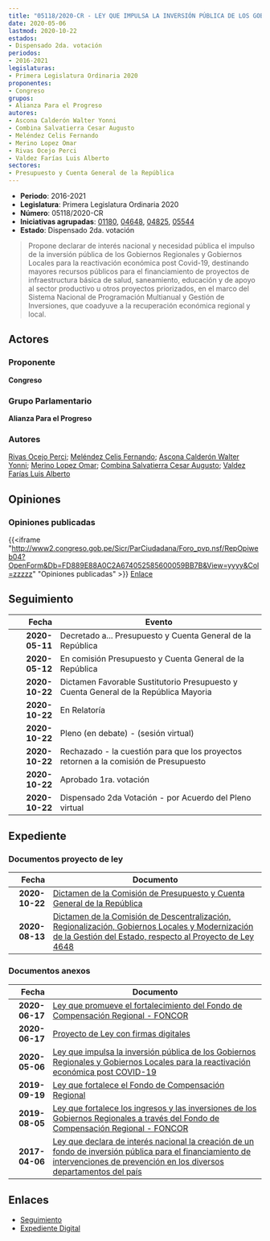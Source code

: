 ```yaml
---
title: "05118/2020-CR - LEY QUE IMPULSA LA INVERSIÓN PÚBLICA DE LOS GOBIERNOS REGIONALES Y GOBIERNOS LOCALES PARA LA REACTIVACIÓN ECONÓMICA POST COVID-19"
date: 2020-05-06
lastmod: 2020-10-22
estados:
- Dispensado 2da. votación
periodos:
- 2016-2021
legislaturas:
- Primera Legislatura Ordinaria 2020
proponentes:
- Congreso
grupos:
- Alianza Para el Progreso
autores:
- Ascona Calderón Walter Yonni
- Combina Salvatierra Cesar Augusto
- Meléndez Celis Fernando
- Merino Lopez Omar
- Rivas Ocejo Perci
- Valdez Farías Luis Alberto
sectores:
- Presupuesto y Cuenta General de la República
---
```

- **Periodo**: 2016-2021
- **Legislatura**: Primera Legislatura Ordinaria 2020
- **Número**: 05118/2020-CR
- **Iniciativas agrupadas**: [01180](../../01100/01180), [04648](../../04600/04648), [04825](../../04800/04825), [05544](../../05500/05544)
- **Estado**: Dispensado 2da. votación

> Propone declarar de interés nacional y necesidad pública el impulso de la inversión pública de los Gobiernos Regionales y Gobiernos Locales para la reactivación económica post Covid-19, destinando mayores recursos públicos para el financiamiento de proyectos de infraestructura básica de salud, saneamiento, educación y de apoyo al sector productivo u otros proyectos priorizados, en el marco del Sistema Nacional de Programación Multianual y Gestión de Inversiones, que coadyuve a la recuperación económica regional y local.


## Actores

### Proponente

**Congreso**

### Grupo Parlamentario

**Alianza Para el Progreso**

### Autores

[Rivas Ocejo Perci](mailto:mailto:privas@congreso.gob.pe); [Meléndez Celis Fernando](mailto:mailto:fmelendez@congreso.gob.pe); [Ascona Calderón Walter Yonni](mailto:mailto:wascona@congreso.gob.pe); [Merino Lopez Omar](mailto:mailto:omerino@congreso.gob.pe); [Combina Salvatierra Cesar Augusto](mailto:mailto:ccombina@congreso.gob.pe); [Valdez Farías Luis Alberto](mailto:mailto:lvaldez@congreso.gob.pe)

## Opiniones

### Opiniones publicadas

{{<iframe "http://www2.congreso.gob.pe/Sicr/ParCiudadana/Foro_pvp.nsf/RepOpiweb04?OpenForm&Db=FD889E88A0C2A674052585600059BB7B&View=yyyy&Col=zzzzz" "Opiniones publicadas" >}}
[Enlace](http://www2.congreso.gob.pe/Sicr/ParCiudadana/Foro_pvp.nsf/RepOpiweb04?OpenForm&Db=FD889E88A0C2A674052585600059BB7B&View=yyyy&Col=zzzzz)


## Seguimiento

| Fecha | Evento |
|------:|--------|
| **2020-05-11** | Decretado a... Presupuesto y Cuenta General de la República |
| **2020-05-12** | En comisión Presupuesto y Cuenta General de la República |
| **2020-10-22** | Dictamen Favorable Sustitutorio Presupuesto y Cuenta General de la República Mayoria |
| **2020-10-22** | En Relatoría |
| **2020-10-22** | Pleno (en debate) - (sesión virtual) |
| **2020-10-22** | Rechazado - la cuestión para que los proyectos retornen a la comisión de Presupuesto |
| **2020-10-22** | Aprobado 1ra. votación |
| **2020-10-22** | Dispensado 2da Votación - por Acuerdo del Pleno virtual |

## Expediente

### Documentos proyecto de ley

| Fecha | Documento |
|------:|-----------|
| **2020-10-22** | [Dictamen de la Comisión de Presupuesto y Cuenta General de la República](https://leyes.congreso.gob.pe/Documentos/2016_2021/Dictamenes/Proyectos_de_Ley/01180DC17MAY-20201022.pdf) |
| **2020-08-13** | [Dictamen de la Comisión de Descentralización, Regionalización, Gobiernos Locales y Modernización de la Gestión del Estado, respecto al Proyecto de Ley 4648](http://www.leyes.congreso.gob.pe/Documentos/2016_2021/Dictamenes/Proyectos_de_Ley/04648DC08MAY20200813.pdf) |

### Documentos anexos

| Fecha | Documento |
|------:|-----------|
| **2020-06-17** | [Ley que promueve el fortalecimiento del Fondo de Compensación Regional - FONCOR](http://www.leyes.congreso.gob.pe/Documentos/2016_2021/Proyectos_de_Ley_y_de_Resoluciones_Legislativas/PL05544_20200617.pdf) |
| **2020-06-17** | [Proyecto de Ley con firmas digitales](http://www.leyes.congreso.gob.pe/Documentos/2016_2021/Proyectos_de_Ley_y_de_Resoluciones_Legislativas/Proyectos_Firmas_digitales/PL05544.pdf) |
| **2020-05-06** | [Ley que impulsa la inversión pública de los Gobiernos Regionales y Gobiernos Locales para la reactivación económica post COVID-19](http://www.leyes.congreso.gob.pe/Documentos/2016_2021/Proyectos_de_Ley_y_de_Resoluciones_Legislativas/PL05118_20200506.pdf) |
| **2019-09-19** | [Ley que fortalece el Fondo de Compensación Regional](http://www.leyes.congreso.gob.pe/Documentos/2016_2021/Proyectos_de_Ley_y_de_Resoluciones_Legislativas/PL04825_20190919.pdf) |
| **2019-08-05** | [Ley que fortalece los ingresos y las inversiones de los Gobiernos Regionales a través del Fondo de Compensación Regional - FONCOR](http://www.leyes.congreso.gob.pe/Documentos/2016_2021/Proyectos_de_Ley_y_de_Resoluciones_Legislativas/PL0464820190805..pdf) |
| **2017-04-06** | [Ley que declara de interés nacional la creación de un fondo de inversión pública para el financiamiento de intervenciones de prevención en los diversos departamentos del país](http://www.leyes.congreso.gob.pe/Documentos/2016_2021/Proyectos_de_Ley_y_de_Resoluciones_Legislativas/PL0117020170405.pdf) |

## Enlaces

- [Seguimiento](http://www2.congreso.gob.pe/Sicr/TraDocEstProc/CLProLey2016.nsf/f7fff46988ca05b1052578e100829cc7/344067641bbf709e05258560006331ec?OpenDocument)
- [Expediente Digital](http://www2.congreso.gob.pe/Sicr/TraDocEstProc/Expvirt_2011.nsf/visbusqptramdoc1621/05118?opendocument)

